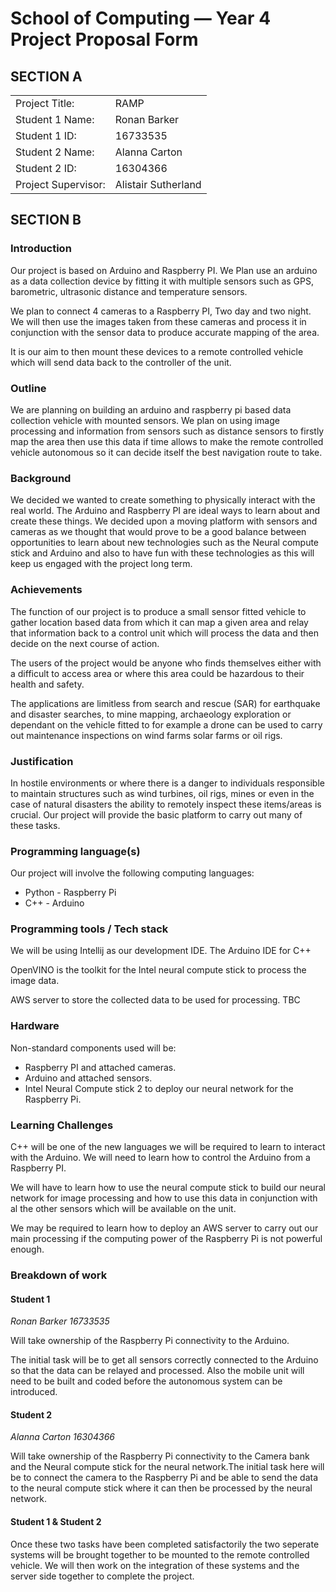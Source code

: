 # School of Computing &mdash; Year 4 Project Proposal Form


## SECTION A

|                     |                     |
|---------------------|---------------------|
|Project Title:       | RAMP                |
|Student 1 Name:      | Ronan Barker        |
|Student 1 ID:        | 16733535            |
|Student 2 Name:      | Alanna Carton       |
|Student 2 ID:        | 16304366            |
|Project Supervisor:  | Alistair Sutherland |


## SECTION B


### Introduction

 Our project is based on Arduino and Raspberry PI. We Plan use an arduino as a data collection device by fitting it with multiple sensors such as GPS, barometric, ultrasonic distance and temperature sensors.
  
 We plan to connect 4 cameras to a Raspberry PI, Two day and two night. We will then use the images taken from these cameras and process it in conjunction with the sensor data to produce accurate mapping of the area.

 It is our aim to then mount these devices to a remote controlled vehicle which will send data back to the controller of the unit.


### Outline

  We are planning on building an arduino and raspberry pi based data collection vehicle with mounted sensors. We plan on using image processing and information from sensors such as distance sensors to firstly map the area then use this data if time allows to make the remote controlled vehicle autonomous so it can decide itself the best navigation route to take.

### Background

 We decided we wanted to create something to physically interact with the real world. The Arduino and Raspberry PI are ideal ways to learn about and create these things. We decided upon a moving platform with sensors and cameras as we thought that would prove to be a good balance between opportunities to learn about new technologies such as the Neural compute stick and Arduino and also to have fun with these technologies as this will keep us engaged with the project long term.

### Achievements

 The function of our project is to produce a small sensor fitted vehicle to gather location based data from which it can map a given area and relay that information back to a control unit which will process the data and then decide on the next course of action.
 
 The users of the project would be anyone who finds themselves either with a difficult to access area or where this area could be hazardous to their health and safety. 

 The applications are limitless from search and rescue (SAR) for earthquake and disaster searches, to mine mapping, archaeology exploration or dependant on the vehicle fitted to for example a drone can be used to carry out maintenance inspections on wind farms solar farms or oil rigs.


### Justification

 In hostile environments or where there is a danger to individuals responsible to maintain structures such as wind turbines, oil rigs, mines or even in the case of natural disasters the ability to remotely inspect these items/areas is crucial. Our project will provide the basic platform to carry out many of these tasks. 

### Programming language(s)

 Our project will involve the following computing languages: 
 * Python - Raspberry Pi 
 * C++     - Arduino 
 

### Programming tools / Tech stack

 We will be using Intellij as our development IDE.
 The Arduino IDE for C++

 OpenVINO is the toolkit for the Intel neural compute stick to process the image data.

 AWS server to store the collected data to be used for processing. TBC



### Hardware

 Non-standard components used will be:
 * Raspberry PI and attached cameras.
 * Arduino and attached sensors.
 * Intel Neural Compute stick 2 to deploy our neural network for the Raspberry Pi.



### Learning Challenges

 C++ will be one of the new languages we will be required to learn to interact with the Arduino. We will need to learn how to control the Arduino from a Raspberry PI. 
 
 We will have to learn how to use the neural compute stick to build our neural network for image processing and how to use this data in conjunction with al the other sensors which will be available on the unit.
 
 We may be required to learn how to deploy an AWS server to carry out our main processing if the computing power of the Raspberry Pi is not powerful enough. 



### Breakdown of work

#### Student 1

 *Ronan Barker 16733535*
 
 Will take ownership of the Raspberry Pi connectivity to the Arduino.
 
 The initial task will be to get all sensors correctly connected to the Arduino so that the data can be relayed and processed. Also the mobile unit will need to be built and coded before the autonomous system can be introduced.


#### Student 2

 *Alanna Carton 16304366*
 
 Will take ownership of the Raspberry Pi connectivity to the Camera bank and the Neural compute stick for the neural network.The initial task here will be to connect the camera to the Raspberry Pi and be able to send the data to the neural compute stick where it can then be processed by the neural network.

#### Student 1 & Student 2

 Once these two tasks have been completed satisfactorily the two seperate systems will be brought together to be mounted to the remote controlled vehicle. We will then work on the integration of these systems and the server side together to complete the project. 


